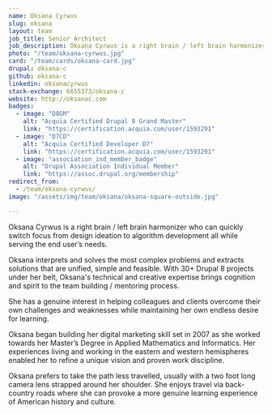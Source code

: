 ```yaml
---
name: Oksana Cyrwus
slug: oksana
layout: team
job_title: Senior Architect
job_description: Oksana Cyrwus is a right brain / left brain harmonizer who can quickly switch focus from design ideation to algorithm development all while serving the end user’s needs.
photo: "/team/oksana-cyrwus.jpg"
card: "/team/cards/oksana-card.jpg"
drupal: oksana-c
github: oksana-c
linkedin: oksanacyrwus
stack-exchange: 6655373/oksana-c
website: http://oksanac.com
badges:
  - image: "D8GM"
    alt: "Acquia Certified Drupal 8 Grand Master"
    link: "https://certification.acquia.com/user/1593291"
  - image: "D7CD"
    alt: "Acquia Certified Developer D7"
    link: "https://certification.acquia.com/user/1593291"
  - image: "association_ind_member_badge"
    alt: "Drupal Association Individual Member"
    link: "https://assoc.drupal.org/membership"
redirect_from:
  - /team/oksana-cyrwus/
image: "/assets/img/team/oksana/oksana-square-outside.jpg"

---
```

Oksana Cyrwus is a right brain / left brain harmonizer who can quickly switch focus from design ideation to algorithm development all while serving the end user’s needs.

Oksana interprets and solves the most complex problems and extracts solutions that are unified, simple and feasible. With 30+ Drupal 8 projects under her belt, Oksana's technical and creative expertise brings cognition and spirit to the team building / mentoring process.

She has a genuine interest in helping colleagues and clients overcome their own challenges and weaknesses while maintaining her own endless desire for learning.

Oksana began building her digital marketing skill set in 2007 as she worked towards her Master’s Degree in Applied Mathematics and Informatics. Her experiences living and working in the eastern and western hemispheres enabled her to refine a unique vision and proven work discipline.

Oksana prefers to take the path less travelled, usually with a two foot long camera lens strapped around her shoulder. She enjoys travel via back-country roads where she can provoke a more genuine learning experience of American history and culture.

